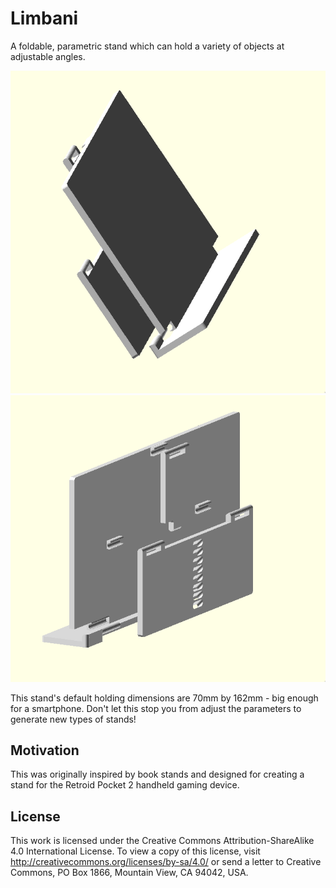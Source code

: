 # Limbani

A foldable, parametric stand which can hold a variety of objects at adjustable
angles.

![The front of the stand.](./front.png)
![The back of the stand.](./back.png)

This stand's default holding dimensions are 70mm by 162mm - big enough for a
smartphone. Don't let this stop you from adjust the parameters to generate new
types of stands!

## Motivation

This was originally inspired by book stands and designed for creating a stand
for the Retroid Pocket 2 handheld gaming device.

## License

This work is licensed under the Creative Commons Attribution-ShareAlike 4.0
International License. To view a copy of this license, visit
http://creativecommons.org/licenses/by-sa/4.0/ or send a letter to Creative
Commons, PO Box 1866, Mountain View, CA 94042, USA.
